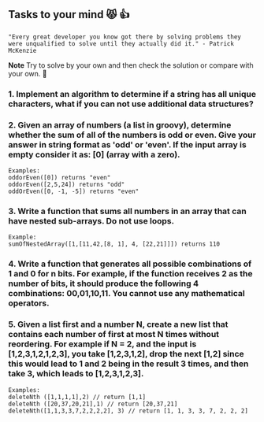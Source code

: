 ## Tasks to your mind :pouting_cat: 👍
    "Every great developer you know got there by solving problems they were unqualified to solve until they actually did it." - Patrick McKenzie

**Note** Try to solve by your own and then check the solution or compare with your own. 💯


### 1. Implement an algorithm to determine if a string has all unique characters, what if you can not use additional data structures?

### 2. Given an array of numbers (a list in groovy), determine whether the sum of all of the numbers is odd or even. Give your answer in string format as 'odd' or 'even'. If the input array is empty consider it as: [0] (array with a zero).

    Examples:
    oddorEven([0]) returns "even"
    oddorEven([2,5,24]) returns "odd"
    oddOrEven([0, -1, -5]) returns "even"

### 3. Write a function that sums all numbers in an array that can have nested sub-arrays. Do not use loops.

    Example:
    sumOfNestedArray([1,[11,42,[8, 1], 4, [22,21]]]) returns 110

### 4. Write a function that generates all possible combinations of 1 and 0 for n bits. For example, if the function receives 2 as the number of bits, it should produce the following 4 combinations: 00,01,10,11. You cannot use any mathematical operators.

### 5. Given a list first and a number N, create a new list that contains each number of first at most N times without reordering. For example if N = 2, and the input is [1,2,3,1,2,1,2,3], you take [1,2,3,1,2], drop the next [1,2] since this would lead to 1 and 2 being in the result 3 times, and then take 3, which leads to [1,2,3,1,2,3].

    Examples:
    deleteNth ([1,1,1,1],2) // return [1,1]
    deleteNth ([20,37,20,21],1) // return [20,37,21]
    deleteNth([1,1,3,3,7,2,2,2,2], 3) // return [1, 1, 3, 3, 7, 2, 2, 2]
